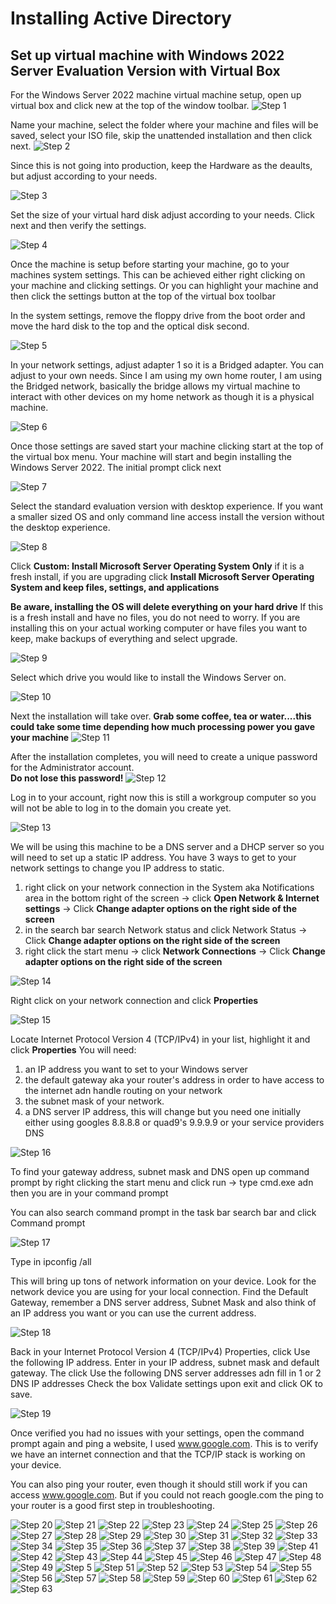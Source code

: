 # Installing Active Directory

## Set up virtual machine with Windows 2022 Server Evaluation Version with Virtual Box

For the Windows Server 2022 machine virtual machine setup, open up virtual box and click new at the top of the window toolbar. 
![Step 1](./images/blank_v_box_1.png)

Name your machine, select the folder where your machine and files will be saved, select your ISO file, skip the unattended installation and then click next.
![Step 2](./images/active_directory_step_2.png)

Since this is not going into production, keep the Hardware as the deaults, but adjust according to your needs.

![Step 3](./images/active_directory_step3.png)

Set the size of your virtual hard disk adjust according to your needs. Click next and then verify the settings.

![Step 4](./images/active_directory_step_4.png)

Once the machine is setup before starting your machine, go to your machines system settings.  This can be achieved either right clicking on your machine and clicking settings.  Or you can highlight your machine and then click the settings button at the top of the virtual box toolbar

In the system settings, remove the floppy drive from the boot order and move the hard disk to the top and the optical disk second.

![Step 5](./images/active_directory_step_5.png)

In your network settings, adjust adapter 1 so it is a Bridged adapter.  You can adjust to your own needs.  Since I am using my own home router, I am using the Bridged network, basically the bridge allows my virtual machine to interact with other devices on my home network as though it is a physical machine. 

![Step 6](./images/active_directory_step_6.png)

Once those settings are saved start your machine clicking start at the top of the virtual box menu.  Your machine will start and begin installing the Windows Server 2022.  The initial prompt click next

![Step 7](./images/active_directory_step_7.png)

Select the standard evaluation version with desktop experience.  If you want a smaller sized OS and only command line access install the version without the desktop experience.

![Step 8](./images/active_directory_step_8.png)

Click **Custom: Install Microsoft Server Operating System Only** if it is a fresh install, if you are upgrading click **Install Microsoft Server Operating System and keep files, settings, and applications**

**Be aware, installing the OS will delete everything on your hard drive**
If this is a fresh install and have no files, you do not need to worry.  If you are installing this on your actual working computer or have files you want to keep, make backups of everything and select upgrade.

![Step 9](./images/active_directory_step_9.png)

Select which drive you would like to install the Windows Server on.

![Step 10](./images/active_directory_step_10.png)

Next the installation will take over.
**Grab some coffee, tea or water....this could take some time depending how much processing power you gave your machine**
![Step 11](./images/active_directory_step_11.png)

After the installation completes, you will need to create a unique password for the Administrator account.  
**Do not lose this password!**
![Step 12](./images/active_directory_step_12.png)

Log in to your account, right now this is still a workgroup computer so you will not be able to log in to the domain you create yet.

![Step 13](./images/active_directory_step_13.png)

We will be using this machine to be a DNS server and a DHCP server so you will need to set up a static IP address.
You have 3 ways to get to your network settings to change you IP address to static.
1. right click on your network connection in the System aka Notifications area in the bottom right of the screen -> click **Open Network & Internet settings** -> Click **Change adapter options on the right side of the screen** 
2. in the search bar search Network status and click Network Status -> Click **Change adapter options on the right side of the screen** 
3. right click the start menu -> click **Network Connections** -> Click **Change adapter options on the right side of the screen** 

![Step 14](./images/active_directory_step_14.png)

Right click on your network connection and click **Properties**

![Step 15](./images/active_directory_step_15.png)

Locate Internet Protocol Version 4 (TCP/IPv4) in your list, highlight it and click **Properties**
You will need:
1. an IP address you want to set to your Windows server
2. the default gateway aka your router's address in order to have access to the internet adn handle routing on your network
3. the subnet mask of your network. 
4. a DNS server IP address, this will change but you need one initially either using googles 8.8.8.8 or quad9's 9.9.9.9 or your service providers DNS


![Step 16](./images/active_directory_step_16.png)

To find your gateway address, subnet mask and DNS open up command prompt by right clicking the start menu and click run -> type cmd.exe adn then you are in your command prompt

You can also search command prompt in the task bar search bar and click Command prompt

![Step 17](./images/active_directory_step_17.png)

Type in ipconfig /all

This will bring up tons of network information on your device.  Look for the network device you are using for your local connection.  Find the Default Gateway, remember a DNS server address, Subnet Mask and also think of an IP address you want or you can use the current address.

![Step 18](./images/active_directory_step_18_red_lined.png.png)

Back in your Internet Protocol Version 4 (TCP/IPv4) Properties, click Use the following IP address.
Enter in your IP address, subnet mask and default gateway.
The click Use the following DNS server addresses adn fill in 1 or 2 DNS IP addresses
Check the box Validate settings upon exit and click OK to save.

![Step 19](./images/active_directory_step_19.png)

Once verified you had no issues with your settings, open the command prompt again and ping a website, I used www.google.com.  This is to verify we have an internet connection and that the TCP/IP stack is working on your device.

You can also ping your router, even though it should still work if you can access www.google.com.  But if you could not reach google.com the ping to your router is a good first step in troubleshooting.

![Step 20](./images/active_directory_step_20.png)
![Step 21](./images/active_directory_step_21.png)
![Step 22](./images/active_directory_step_22.png)
![Step 23](./images/active_directory_step_23.png)
![Step 24](./images/active_directory_step_24.png)
![Step 25](./images/active_directory_step_25.png)
![Step 26](./images/active_directory_step_26.png)
![Step 27](./images/active_directory_step_27.png)
![Step 28](./images/active_directory_step_28.png)
![Step 29](./images/active_directory_step_29.png)
![Step 30](./images/active_directory_step_30.png)
![Step 31](./images/active_directory_step_31.png)
![Step 32](./images/active_directory_step_32.png)
![Step 33](./images/active_directory_step_33.png)
![Step 34](./images/active_directory_step_34.png)
![Step 35](./images/active_directory_step_35.png)
![Step 36](./images/active_directory_step_36.png)
![Step 37](./images/active_directory_step_37.png)
![Step 38](./images/active_directory_step_38.png)
![Step 39](./images/active_directory_step_39.png)
![Step 41](./images/active_directory_step_41.png)
![Step 42](./images/active_directory_step_42.png)
![Step 43](./images/active_directory_step_43.png)
![Step 44](./images/active_directory_step_44.png)
![Step 45](./images/active_directory_step_45.png)
![Step 46](./images/active_directory_step_46.png)
![Step 47](./images/active_directory_step_47.png)
![Step 48](./images/active_directory_step_48.png)
![Step 49](./images/active_directory_step_49.png)
![Step 5](./images/active_directory_step_50.png)
![Step 51](./images/active_directory_step_51.png)
![Step 52](./images/active_directory_step_52.png)
![Step 53](./images/active_directory_step_53.png)
![Step 54](./images/active_directory_step_54.png)
![Step 55](./images/active_directory_step_55.png)
![Step 56](./images/active_directory_step_56.png)
![Step 57](./images/active_directory_step_57.png)
![Step 58](./images/active_directory_step_58.png)
![Step 59](./images/active_directory_step_59.png)
![Step 60](./images/active_directory_step_60.png)
![Step 61](./images/active_directory_step_61.png)
![Step 62](./images/active_directory_step_62.png)
![Step 63](./images/active_directory_step_63.png)